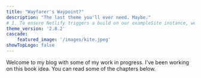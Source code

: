 ```yaml
---
title: "Wayfarer's Waypoint?"
description: "The last theme you'll ever need. Maybe."
# 1. To ensure Netlify triggers a build on our exampleSite instance, we need to change a file in the exampleSite directory.
theme_version: '2.8.2'
cascade:
    featured_image: '/images/kite.jpeg'
showTopLogo: false
---
```

Welcome to my blog with some of my work in progress. I've been working on this book idea. You can read some of the chapters below.
